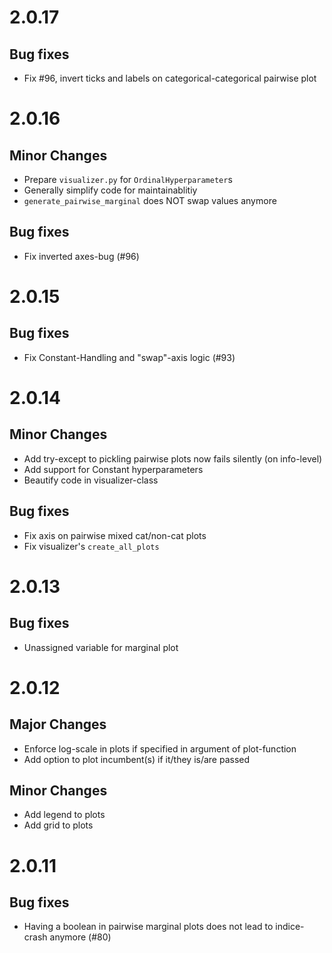 # 2.0.17

## Bug fixes

* Fix #96, invert ticks and labels on categorical-categorical pairwise plot

# 2.0.16

## Minor Changes

* Prepare `visualizer.py` for `OrdinalHyperparameter`s
* Generally simplify code for maintainablitiy
* `generate_pairwise_marginal` does NOT swap values anymore

## Bug fixes

* Fix inverted axes-bug (#96)

# 2.0.15

## Bug fixes

* Fix Constant-Handling and "swap"-axis logic (#93)

# 2.0.14

## Minor Changes

* Add try-except to pickling pairwise plots now fails silently (on info-level)
* Add support for Constant hyperparameters
* Beautify code in visualizer-class

## Bug fixes

* Fix axis on pairwise mixed cat/non-cat plots
* Fix visualizer's `create_all_plots`

# 2.0.13

## Bug fixes

* Unassigned variable for marginal plot

# 2.0.12

## Major Changes

* Enforce log-scale in plots if specified in argument of plot-function
* Add option to plot incumbent(s) if it/they is/are passed

## Minor Changes

* Add legend to plots
* Add grid to plots

# 2.0.11

## Bug fixes

* Having a boolean in pairwise marginal plots does not lead to indice-crash anymore (#80)
